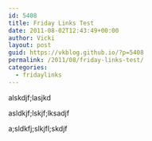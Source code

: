 ```yaml
---
id: 5408
title: Friday Links Test
date: 2011-08-02T12:43:49+00:00
author: Vicki
layout: post
guid: https://vkblog.github.io/?p=5408
permalink: /2011/08/friday-links-test/
categories:
  - fridaylinks
---
```

alskdjf;lasjkd

asldkjf;lskjf;lksadjf

a;sldkfj;slkjfl;skdjf